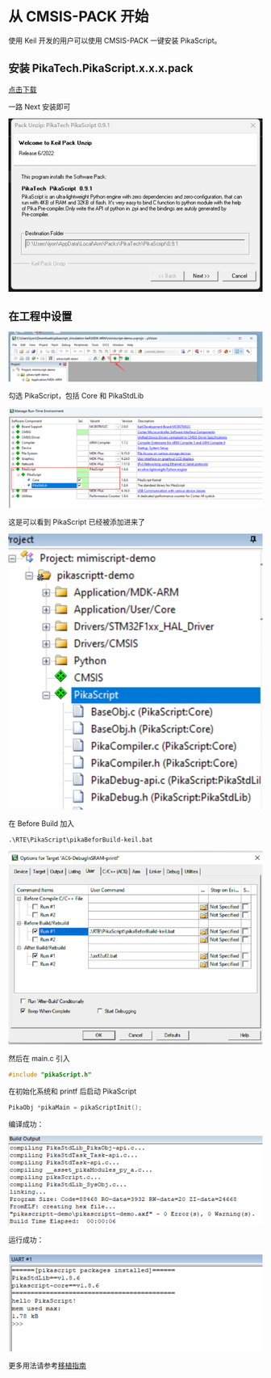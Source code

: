 # 从 CMSIS-PACK 开始

使用 Keil 开发的用户可以使用 CMSIS-PACK 一键安装 PikaScript。

## 安装 PikaTech.PikaScript.x.x.x.pack

[ 点击下载 ](https://gitee.com/Lyon1998/pikascript/attach_files/1105805/download)

一路 Next 安装即可

![](assets/image-20220624090014867.png)

## 在工程中设置

![](assets/image-20220624090340868.png)

勾选 PikaScript，包括 Core 和 PikaStdLib

![](assets/image-20220624090401713.png)

这是可以看到 PikaScript 已经被添加进来了

![](assets/image-20220624090444608.png)

在 Before Build 加入

```
.\RTE\PikaScript\pikaBeforBuild-keil.bat
```

![](assets/image-20220624090543736.png)

然后在 main.c 引入

``` c
#include "pikaScript.h"
```

在初始化系统和 printf 后启动 PikaScript

``` c
PikaObj *pikaMain = pikaScriptInit();
```

编译成功：

![](assets/image-20220624091046123.png)

运行成功：

![](assets/image-20220624091137190.png)

更多用法请参考[移植指南](https://pikadoc.readthedocs.io/zh/latest/index_porting.html)